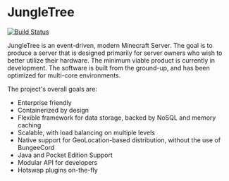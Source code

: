 # JungleTree
[![Build Status](https://ci.jungletree.org/job/JungleTree/job/JungleTree/job/master/badge/icon)](https://ci.jungletree.org/blue/organizations/jenkins/JungleTree%2FJungleTree/activity)

JungleTree is an event-driven, modern Minecraft Server. The goal is to produce a server that is designed primarily for server owners who wish to better utilize their hardware. The minimum viable product is currently in development. The software is built from the ground-up, and has been optimized for multi-core environments.

The project's overall goals are:

* Enterprise friendly
* Containerized by design
* Flexible framework for data storage, backed by NoSQL and memory caching
* Scalable, with load balancing on multiple levels
* Native support for GeoLocation-based distribution, without the use of BungeeCord
* Java and Pocket Edition Support
* Modular API for developers
* Hotswap plugins on-the-fly

